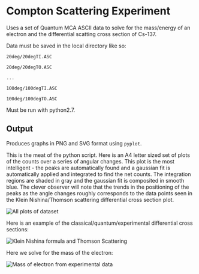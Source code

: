 # Compton Scattering Experiment

Uses a set of Quantum MCA ASCII data to solve for the mass/energy of an electron and the differential scatting cross section of Cs-137.

Data must be saved in the local directory like so:

```
20deg/20degTI.ASC

20deg/20degTO.ASC

...

100deg/100degTI.ASC

100deg/100degTO.ASC
```
Must be run with python2.7.

## Output

Produces graphs in PNG and SVG format using `pyplot`.

This is the meat of the python script. Here is an A4 letter sized set of plots of the counts over a series of angular changes. This plot is the most intelligent - the peaks are automatically found and a gaussian fit is automatically applied and integrated to find the net counts. The integration regions are shaded in gray and the gaussian fit is composited in smooth blue. The clever observer will note that the trends in the positioning of the peaks as the angle changes roughly corresponds to the data points seen in the Klein Nishina/Thomson scattering differential cross section plot.

![All plots of dataset](https://gitlab.com/charles-m-knox/compton-scattering-experiment/-/raw/master/compton/all_subtracted_plots.png)

Here is an example of the classical/quantum/experimental differential cross sections:

![Klein Nishina formula and Thomson Scattering](https://gitlab.com/charles-m-knox/compton-scattering-experiment/-/raw/master/compton/differential_cross_section_plot.png)

Here we solve for the mass of the electron:

![Mass of electron from experimental data](https://gitlab.com/charles-m-knox/compton-scattering-experiment/-/raw/master/compton/cos_theta_angles.png)
